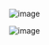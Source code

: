 ![image](https://github.com/user-attachments/assets/dc0e0a40-2cb7-4867-8cda-f587dac79757)

![image](https://github.com/user-attachments/assets/404097fa-5318-4fef-a7da-96002298b7a6)

